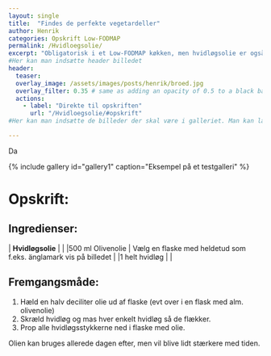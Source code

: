 ```yaml
---
layout: single
title:  "Findes de perfekte vegetardeller"
author: Henrik
categories: Opskrift Low-FODMAP 
permalink: /Hvidloegsolie/
excerpt: "Obligatorisk i et Low-FODMAP køkken, men hvidløgsolie er også en smart måde at spare tid i mange langt de fleste opskrifter"
#Her kan man indsætte header billedet
header:
  teaser: 
  overlay_image: /assets/images/posts/henrik/broed.jpg
  overlay_filter: 0.35 # same as adding an opacity of 0.5 to a black background
  actions:
    - label: "Direkte til opskriften"
      url: "/Hvidloegsolie/#opskrift"
#Her kan man indsætte de billeder der skal være i galleriet. Man kan lave flere gallerier hvis man bare kalder dem noget andet

---
```


Da


[//]: # (Her kommer galleriet)

{% include gallery id="gallery1"  caption="Eksempel på et testgalleri" %}


[//]: # (Her starter opskriften hvis man har lavet en længere post ovenfor)

# Opskrift:

## Ingredienser: 

| **Hvidløgsolie** | |
|500 ml Olivenolie | Vælg en flaske med heldetud som f.eks. änglamark vis på billedet | 
|1 helt hvidløg | | 


## Fremgangsmåde:
1. Hæld en halv deciliter olie ud af flaske (evt over i en flask med alm. olivenolie)
2. Skræld hvidløg og mas hver enkelt hvidløg så de flækker. 
3. Prop alle hvidløgsstykkerne ned i flaske med olie.

Olien kan bruges allerede dagen efter, men vil blive lidt stærkere med tiden.






[//]: # (Her kan man lave links der kan bruges i teksten uden at fylde)
[Cleaned]: /Standard-blog/#Opskrift
[opskrift]: https://www.femina.dk/mad/hovedretter/blomkaalskarry-med-sproede-kikaerter
[principper]:   /principper/